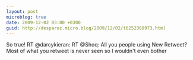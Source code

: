 ```yaml
---
layout: post
microblog: true
date: 2009-12-02 03:00 +0300
guid: http://desparoz.micro.blog/2009/12/02/t6252368973.html
---
```

So true! RT @darcykieran: RT @Shoq: All you people using New Retweet? Most of what you retweet is never seen so I wouldn't even bother
